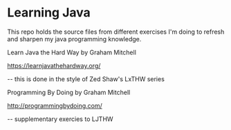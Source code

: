 # Learning Java

This repo holds the source files from different exercises I'm doing to refresh and sharpen my java programming knowledge.


Learn Java the Hard Way by Graham Mitchell

https://learnjavathehardway.org/

 -- this is done in the style of Zed Shaw's LxTHW series


Programming By Doing by Graham Mitchell

http://programmingbydoing.com/

 -- supplementary exercies to LJTHW
